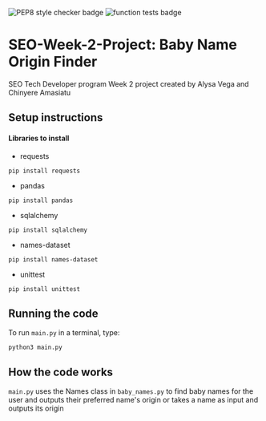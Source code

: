 ![PEP8 style checker badge](https://github.com/amasiatu/SEO-Week-2-Project/actions/workflows/style.yaml/badge.svg)
![function tests badge](https://github.com/amasiatu/SEO-Week-2-Project/actions/workflows/tests.yaml/badge.svg)

# SEO-Week-2-Project: Baby Name Origin Finder

SEO Tech Developer program Week 2 project created by Alysa Vega and Chinyere Amasiatu

## Setup instructions

#### Libraries to install
* requests
```
pip install requests
```
* pandas
```
pip install pandas
```
* sqlalchemy
```
pip install sqlalchemy
```
* names-dataset
```
pip install names-dataset
```
* unittest
```
pip install unittest
```

## Running the code

To run `main.py` in a terminal, type:
```
python3 main.py
```

## How the code works

`main.py` uses the Names class in `baby_names.py` to find baby names for the user and outputs their preferred name's origin or takes a name as input and outputs its origin
